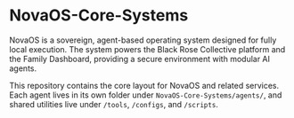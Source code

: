 # NovaOS-Core-Systems

NovaOS is a sovereign, agent-based operating system designed for fully local execution. The system powers the Black Rose Collective platform and the Family Dashboard, providing a secure environment with modular AI agents.

This repository contains the core layout for NovaOS and related services. Each agent lives in its own folder under `NovaOS-Core-Systems/agents/`, and shared utilities live under `/tools`, `/configs`, and `/scripts`.
